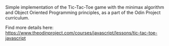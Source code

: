 Simple implementation of the Tic-Tac-Toe game with the minimax algorithm and Object Oriented Programming principles, as a part of the Odin Project curriculum.

Find more details here:
https://www.theodinproject.com/courses/javascript/lessons/tic-tac-toe-javascript
